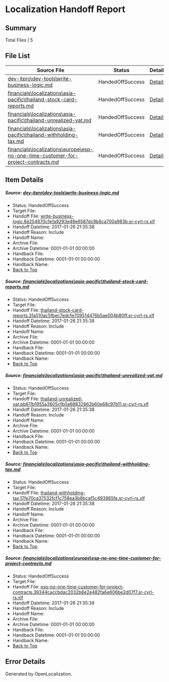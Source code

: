 # <a name='report-top'></a> Localization Handoff Report

## Summary
 Total Files | 5

## File List
 Source File | Status | Details 
 ----------- | ------ | ------- 
 [dev-itpro\dev-tools\write-business-logic.md](https://github.com/OpenLocalizationTestOrg/AX-Docs-Sandbox/blob/4ea3528516b3132879b47be8e44630272131b42d/dev-itpro/dev-tools/write-business-logic.md) | HandedOffSuccess | [Details](#5bb5c66993555b4f681b15ca4bcc6e305d1e749f1058)
 [financials\localizations\asia-pacific\thailand-stock-card-reports.md](https://github.com/OpenLocalizationTestOrg/AX-Docs-Sandbox/blob/3e5ce30fdd6b039ee710af84d9665161e333980c/financials/localizations/asia-pacific/thailand-stock-card-reports.md) | HandedOffSuccess | [Details](#ba5e07c6affa7a745fdbd31794e5bfc950359f852825)
 [financials\localizations\asia-pacific\thailand-unrealized-vat.md](https://github.com/OpenLocalizationTestOrg/AX-Docs-Sandbox/blob/3e5ce30fdd6b039ee710af84d9665161e333980c/financials/localizations/asia-pacific/thailand-unrealized-vat.md) | HandedOffSuccess | [Details](#34f452e1b89355850f24af0db2c888fd9ba4ccdf2826)
 [financials\localizations\asia-pacific\thailand-withholding-tax.md](https://github.com/OpenLocalizationTestOrg/AX-Docs-Sandbox/blob/9e8973c21e10bddb3fa398e6ce46ba2cb146b541/financials/localizations/asia-pacific/thailand-withholding-tax.md) | HandedOffSuccess | [Details](#a11c0dcd8bd9a9915cadb850c7bbbea76c3a82522827)
 [financials\localizations\europe\esp-no-one-time-customer-for-project-contracts.md](https://github.com/OpenLocalizationTestOrg/AX-Docs-Sandbox/blob/37a88844091ce80f631ce53067f9ca90887ef999/financials/localizations/europe/esp-no-one-time-customer-for-project-contracts.md) | HandedOffSuccess | [Details](#270a533c7ea206509d3ffc2bea1f3610efa33bbf2855)

## Item Details
##### <a name='5bb5c66993555b4f681b15ca4bcc6e305d1e749f1058'></a> Source: [dev-itpro\dev-tools\write-business-logic.md](https://github.com/OpenLocalizationTestOrg/AX-Docs-Sandbox/blob/4ea3528516b3132879b47be8e44630272131b42d/dev-itpro/dev-tools/write-business-logic.md)
* Status: HandedOffSuccess
* Target File: 
* Handoff File: [write-business-logic.6e254870c1e1a9293e48e6587dc9b6ca700a983b.sr-cyrl-rs.xlf](https://github.com/OpenLocalizationTestOrg/AX-Docs-Sandbox.handoff/blob/8724888573282eb58b6ec41806832325a298b535/ol-handoff/OpenLocalizationTestOrg/AX-Docs-Sandbox.sr-cyrl-rs/master/do-not-translate/write-business-logic.6e254870c1e1a9293e48e6587dc9b6ca700a983b.sr-cyrl-rs.xlf)
* Handoff Datetime: 2017-01-26 21:35:38
* Handoff Reason: Include
* Handoff Name: 
* Archive File: 
* Archive Datetime: 0001-01-01 00:00:00
* Handback File: 
* Handback Datetime: 0001-01-01 00:00:00
* Handback Name: 
* [Back to Top](#report-top)

##### <a name='ba5e07c6affa7a745fdbd31794e5bfc950359f852825'></a> Source: [financials\localizations\asia-pacific\thailand-stock-card-reports.md](https://github.com/OpenLocalizationTestOrg/AX-Docs-Sandbox/blob/3e5ce30fdd6b039ee710af84d9665161e333980c/financials/localizations/asia-pacific/thailand-stock-card-reports.md)
* Status: HandedOffSuccess
* Target File: 
* Handoff File: [thailand-stock-card-reports.31a510ac5fbec7edcfe709514476b5ae004b80ff.sr-cyrl-rs.xlf](https://github.com/OpenLocalizationTestOrg/AX-Docs-Sandbox.handoff/blob/8724888573282eb58b6ec41806832325a298b535/ol-handoff/OpenLocalizationTestOrg/AX-Docs-Sandbox.sr-cyrl-rs/master/basic/thailand-stock-card-reports.31a510ac5fbec7edcfe709514476b5ae004b80ff.sr-cyrl-rs.xlf)
* Handoff Datetime: 2017-01-26 21:35:38
* Handoff Reason: Include
* Handoff Name: 
* Archive File: 
* Archive Datetime: 0001-01-01 00:00:00
* Handback File: 
* Handback Datetime: 0001-01-01 00:00:00
* Handback Name: 
* [Back to Top](#report-top)

##### <a name='34f452e1b89355850f24af0db2c888fd9ba4ccdf2826'></a> Source: [financials\localizations\asia-pacific\thailand-unrealized-vat.md](https://github.com/OpenLocalizationTestOrg/AX-Docs-Sandbox/blob/3e5ce30fdd6b039ee710af84d9665161e333980c/financials/localizations/asia-pacific/thailand-unrealized-vat.md)
* Status: HandedOffSuccess
* Target File: 
* Handoff File: [thailand-unrealized-vat.bb611b1955a3605cfb0a68832862b60e68c97b11.sr-cyrl-rs.xlf](https://github.com/OpenLocalizationTestOrg/AX-Docs-Sandbox.handoff/blob/8724888573282eb58b6ec41806832325a298b535/ol-handoff/OpenLocalizationTestOrg/AX-Docs-Sandbox.sr-cyrl-rs/master/need-to-investigate/thailand-unrealized-vat.bb611b1955a3605cfb0a68832862b60e68c97b11.sr-cyrl-rs.xlf)
* Handoff Datetime: 2017-01-26 21:35:38
* Handoff Reason: Include
* Handoff Name: 
* Archive File: 
* Archive Datetime: 0001-01-01 00:00:00
* Handback File: 
* Handback Datetime: 0001-01-01 00:00:00
* Handback Name: 
* [Back to Top](#report-top)

##### <a name='a11c0dcd8bd9a9915cadb850c7bbbea76c3a82522827'></a> Source: [financials\localizations\asia-pacific\thailand-withholding-tax.md](https://github.com/OpenLocalizationTestOrg/AX-Docs-Sandbox/blob/9e8973c21e10bddb3fa398e6ce46ba2cb146b541/financials/localizations/asia-pacific/thailand-withholding-tax.md)
* Status: HandedOffSuccess
* Target File: 
* Handoff File: [thailand-withholding-tax.17fe70ca37532fcf1c758ea3b8bcaf5c493965fe.sr-cyrl-rs.xlf](https://github.com/OpenLocalizationTestOrg/AX-Docs-Sandbox.handoff/blob/8724888573282eb58b6ec41806832325a298b535/ol-handoff/OpenLocalizationTestOrg/AX-Docs-Sandbox.sr-cyrl-rs/master/basic/thailand-withholding-tax.17fe70ca37532fcf1c758ea3b8bcaf5c493965fe.sr-cyrl-rs.xlf)
* Handoff Datetime: 2017-01-26 21:35:38
* Handoff Reason: Include
* Handoff Name: 
* Archive File: 
* Archive Datetime: 0001-01-01 00:00:00
* Handback File: 
* Handback Datetime: 0001-01-01 00:00:00
* Handback Name: 
* [Back to Top](#report-top)

##### <a name='270a533c7ea206509d3ffc2bea1f3610efa33bbf2855'></a> Source: [financials\localizations\europe\esp-no-one-time-customer-for-project-contracts.md](https://github.com/OpenLocalizationTestOrg/AX-Docs-Sandbox/blob/37a88844091ce80f631ce53067f9ca90887ef999/financials/localizations/europe/esp-no-one-time-customer-for-project-contracts.md)
* Status: HandedOffSuccess
* Target File: 
* Handoff File: [esp-no-one-time-customer-for-project-contracts.39344caccbdac2032b6e2e482fa6e606be2d07f7.sr-cyrl-rs.xlf](https://github.com/OpenLocalizationTestOrg/AX-Docs-Sandbox.handoff/blob/8724888573282eb58b6ec41806832325a298b535/ol-handoff/OpenLocalizationTestOrg/AX-Docs-Sandbox.sr-cyrl-rs/master/basic/esp-no-one-time-customer-for-project-contracts.39344caccbdac2032b6e2e482fa6e606be2d07f7.sr-cyrl-rs.xlf)
* Handoff Datetime: 2017-01-26 21:35:38
* Handoff Reason: Include
* Handoff Name: 
* Archive File: 
* Archive Datetime: 0001-01-01 00:00:00
* Handback File: 
* Handback Datetime: 0001-01-01 00:00:00
* Handback Name: 
* [Back to Top](#report-top)


## Error Details

Generated by OpenLocalization.
